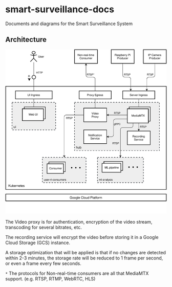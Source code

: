 # smart-surveillance-docs
Documents and diagrams for the Smart Surveillance System


## Architecture

![architecure](arch_diagram.svg)

The Video proxy is for authentication, encryption of the video stream, transcoding for several bitrates, etc.

The recording service will encrypt the video before storing it in a Google Cloud Storage (GCS) instance.

A storage optimization that will be applied is that if no changes are detected within 2-3 minutes, the storage rate will be reduced to 1 frame per second, or even a frame every few seconds.

`*` The protocols for Non-real-time consumers are all that MediaMTX support. (e.g. RTSP, RTMP, WebRTC, HLS)


